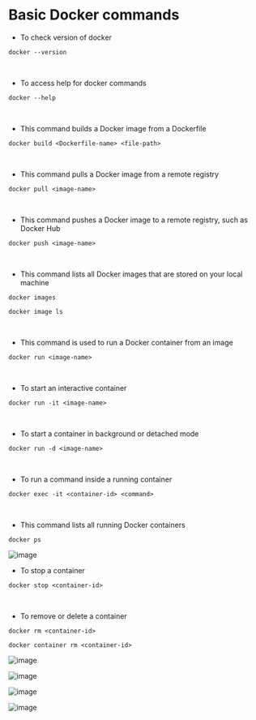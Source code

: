 # Basic Docker commands

- To check version of docker
```
docker --version
```
<br />  

- To access help for docker commands
```
docker --help
```
<br />  

- This command builds a Docker image from a Dockerfile
```
docker build <Dockerfile-name> <file-path>
```
<br />  

- This command pulls a Docker image from a remote registry
```
docker pull <image-name>
```
<br />  

- This command pushes a Docker image to a remote registry, such as Docker Hub
```
docker push <image-name>
```
<br />  

- This command lists all Docker images that are stored on your local machine
```
docker images
```
```
docker image ls
```
<br />  

- This command is used to run a Docker container from an image
```
docker run <image-name>
```
<br />  

- To start an interactive container
```
docker run -it <image-name>
```
<br />  

- To start a container in background or detached mode
```
docker run -d <image-name>
```
<br />  

- To run a command inside a running container
```
docker exec -it <container-id> <command>
```
<br />  

- This command lists all running Docker containers
```
docker ps
```
![image](https://user-images.githubusercontent.com/117569148/222965330-e10c8def-b6bc-4ac8-a61f-3194947762d6.png)
<br />  

- To stop a container
```
docker stop <container-id>
```
<br />  

- To remove or delete a container
```
docker rm <container-id>
```
```
docker container rm <container-id>
```
![image](https://user-images.githubusercontent.com/117569148/222965915-a7cdacad-6ab8-4856-b9ac-2f67477a1834.png)

![image](https://user-images.githubusercontent.com/117569148/222966530-f2d4e413-c345-48ea-90d7-33609662c347.png)

![image](https://user-images.githubusercontent.com/117569148/222967413-64f8cf2a-5864-4c95-ab42-439a0816e797.png)

![image](https://user-images.githubusercontent.com/117569148/222967970-cb81fac3-db6b-43f5-baa3-64919596ca97.png)


